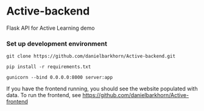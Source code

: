 # Active-backend
Flask API for Active Learning demo

### Set up development environment
`git clone https://github.com/danielbarkhorn/Active-backend.git`

`pip install -r requirements.txt`

`gunicorn --bind 0.0.0.0:8000 server:app`

If you have the frontend running, you should see the website populated with data. To run the frontend, see https://github.com/danielbarkhorn/Active-frontend
